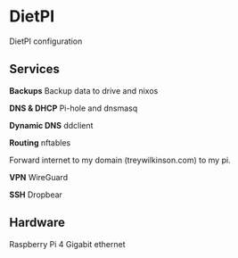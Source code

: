 # DietPI

DietPI configuration

## Services

**Backups**
Backup data to drive and nixos

**DNS & DHCP** Pi-hole and dnsmasq

**Dynamic DNS** ddclient

**Routing** nftables

Forward internet to my domain (treywilkinson.com) to my pi.

**VPN** WireGuard

**SSH** Dropbear

## Hardware

Raspberry Pi 4
Gigabit ethernet
